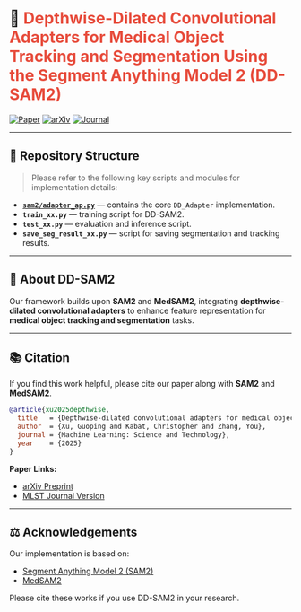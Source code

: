 # 🧠 <span style="color:#e74c3c; font-weight:bold;">Depthwise-Dilated Convolutional Adapters for Medical Object Tracking and Segmentation Using the Segment Anything Model 2 (DD-SAM2)</span>

[![Paper](https://img.shields.io/badge/Paper-DD--SAM2-blue?style=flat-square)](https://www.arxiv.org/abs/2507.14613)
[![arXiv](https://img.shields.io/badge/arXiv-2507.14613-b31b1b?style=flat-square)](https://www.arxiv.org/abs/2507.14613)
[![Journal](https://img.shields.io/badge/Journal-MLST-orange?style=flat-square)](https://iopscience.iop.org/article/10.1088/2632-2153/ae13d1/meta)

---

## 📁 Repository Structure

> Please refer to the following key scripts and modules for implementation details:

- **[`sam2/adapter_ap.py`](https://github.com/apple1986/DD-SAM2/blob/main/sam2/adapter_ap.py)** — contains the core `DD_Adapter` implementation.  
- **`train_xx.py`** — training script for DD-SAM2.  
- **`test_xx.py`** — evaluation and inference script.  
- **`save_seg_result_xx.py`** — script for saving segmentation and tracking results.

---

## 🧩 About DD-SAM2

Our framework builds upon **SAM2** and **MedSAM2**, integrating **depthwise-dilated convolutional adapters** to enhance feature representation for **medical object tracking and segmentation** tasks.

---

## 📚 Citation

If you find this work helpful, please cite our paper along with **SAM2** and **MedSAM2**.

```bibtex
@article{xu2025depthwise,
  title   = {Depthwise-dilated convolutional adapters for medical object tracking and segmentation using the Segment Anything Model 2},
  author  = {Xu, Guoping and Kabat, Christopher and Zhang, You},
  journal = {Machine Learning: Science and Technology},
  year    = {2025}
}
```

**Paper Links:**  
- [arXiv Preprint](https://www.arxiv.org/abs/2507.14613)  
- [MLST Journal Version](https://iopscience.iop.org/article/10.1088/2632-2153/ae13d1/meta)

---

## ⚖️ Acknowledgements

Our implementation is based on:
- [Segment Anything Model 2 (SAM2)](https://github.com/facebookresearch/segment-anything)  
- [MedSAM2](https://github.com/chaoningzhang/MEDSAM2)

Please cite these works if you use DD-SAM2 in your research.
